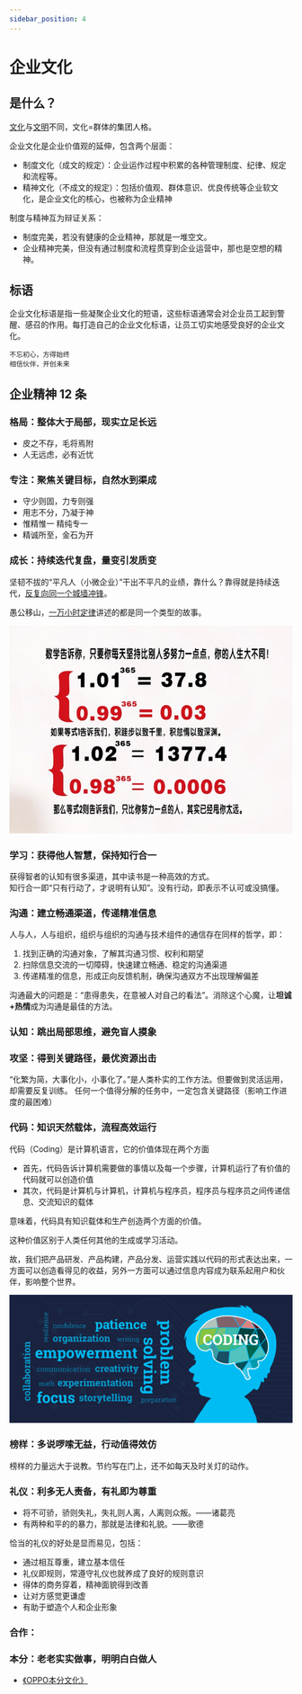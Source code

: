 ```yaml
---
sidebar_position: 4
---
```

# 企业文化

## 是什么？

[文化](https://www.zhihu.com/question/19762179)与[文明](https://baike.baidu.com/item/四个文明/7812158)不同，文化=群体的集团人格。

企业文化是企业价值观的延伸，包含两个层面：

* 制度文化（成文的规定）：企业运作过程中积累的各种管理制度、纪律、规定和流程等。
* 精神文化（不成文的规定）：包括价值观、群体意识、优良传统等企业软文化，是企业文化的核心，也被称为企业精神

制度与精神互为辩证关系：

* 制度完美，若没有健康的企业精神，那就是一堆空文。  
* 企业精神完美，但没有通过制度和流程贯穿到企业运营中，那也是空想的精神。

## 标语

企业文化标语是指一些凝聚企业文化的短语，这些标语通常会对企业员工起到警醒、感召的作用。每打造自己的企业文化标语，让员工切实地感受良好的企业文化。  

```
不忘初心，方得始终
相信伙伴，开创未来
```

## 企业精神 12 条

### 格局：整体大于局部，现实立足长远

* 皮之不存，毛将焉附
* 人无远虑，必有近忧

### 专注：聚焦关键目标，自然水到渠成

* 守少则固，力专则强
* 用志不分，乃凝于神
* 惟精惟一 精纯专一
* 精诚所至，金石为开

### 成长：持续迭代复盘，量变引发质变

坚韧不拔的“平凡人（小微企业）”干出不平凡的业绩，靠什么？靠得就是持续迭代，[反复向同一个城墙冲锋](https://www.sohu.com/a/74663998_115362)。

愚公移山，[一万小时定律](https://baike.baidu.com/item/一万小时定律/8255848)讲述的都是同一个类型的故事。  

![](img/square.png)

### 学习：获得他人智慧，保持知行合一

获得智者的认知有很多渠道，其中读书是一种高效的方式。  
知行合一即“只有行动了，才说明有认知”。没有行动，即表示不认可或没搞懂。

### 沟通：建立畅通渠道，传递精准信息

人与人，人与组织，组织与组织的沟通与技术组件的通信存在同样的哲学，即：

1. 找到正确的沟通对象，了解其沟通习惯、权利和期望
1. 扫除信息交流的一切障碍，快速建立畅通、稳定的沟通渠道
2. 传递精准的信息，形成正向反馈机制，确保沟通双方不出现理解偏差

沟通最大的问题是：“患得患失，在意被人对自己的看法”。消除这个心魔，让**坦诚+热情**成为沟通是最佳的方法。  

### 认知：跳出局部思维，避免盲人摸象

### 攻坚：得到关键路径，最优资源出击

“化繁为简，大事化小，小事化了。”是人类朴实的工作方法。但要做到灵活运用，却需要反复训练。
任何一个值得分解的任务中，一定包含关键路径（影响工作进度的最困难）

### 代码：知识天然载体，流程高效运行

代码（Coding）是计算机语言，它的价值体现在两个方面

- 首先，代码告诉计算机需要做的事情以及每一个步骤，计算机运行了有价值的代码就可以创造价值
- 其次，代码是计算机与计算机，计算机与程序员，程序员与程序员之间传递信息、交流知识的载体

意味着，代码具有知识载体和生产创造两个方面的价值。

这种价值区别于人类任何其他的生成或学习活动。

故，我们把产品研发、产品构建，产品分发、运营实践以代码的形式表达出来，一方面可以创造看得见的收益，另外一方面可以通过信息内容成为联系起用户和伙伴，影响整个世界。

![](img/coding.png)

### 榜样：多说啰嗦无益，行动值得效仿

榜样的力量远大于说教。节约写在门上，还不如每天及时关灯的动作。

### 礼仪：利多无人责备，有礼即为尊重

* 将不可骄，骄则失礼，失礼则人离，人离则众叛。——诸葛亮
* 有两种和平的的暴力，那就是法律和礼貌。——歌德

恰当的礼仪的好处是显而易见，包括：

* 通过相互尊重，建立基本信任
* 礼仪即规则，常遵守礼仪也就养成了良好的规则意识
* 得体的商务穿着，精神面貌得到改善
* 让对方感觉更谦虚
* 有助于塑造个人和企业形象

### 合作：

### 本分：老老实实做事，明明白白做人

* [《OPPO本分文化》](https://zhuanlan.zhihu.com/p/515913288)


